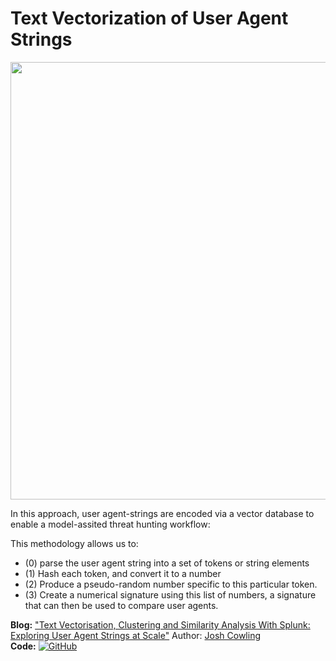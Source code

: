 # Text Vectorization of User Agent Strings
<img src="https://www.splunk.com/content/dam/splunk-blogs/images/en_uk/2024/1/useragent1.jpg" width='700' align='center'></img>

In this approach, user agent-strings are encoded via a vector database to enable a model-assited threat hunting workflow:

This methodology allows us to:
- (0) parse the user agent string into a set of tokens or string elements
- (1) Hash each token, and convert it to a number
- (2) Produce a pseudo-random number specific to this particular token.
- (3) Create a numerical signature using this list of numbers, a signature that can then be used to compare user agents.

**Blog:** <a href="https://www.splunk.com/en_us/blog/tips-and-tricks/text-vectorisation-clustering-and-similarity-analysis-with-splunk-exploring-user-agent-strings-at-scale.html">"Text Vectorisation, Clustering and Similarity Analysis With Splunk: Exploring User Agent Strings at Scale"</a> Author: <a href="https://www.splunk.com/en_us/blog/author/jcowling.html">Josh Cowling</a><br/>
**Code:** [![GitHub](https://img.shields.io/badge/github-%23121011.svg?style=for-the-badge&logo=github&logoColor=white)](https://github.com/splunk/splunk-mltk-container-docker/tree/master/beta_content)



